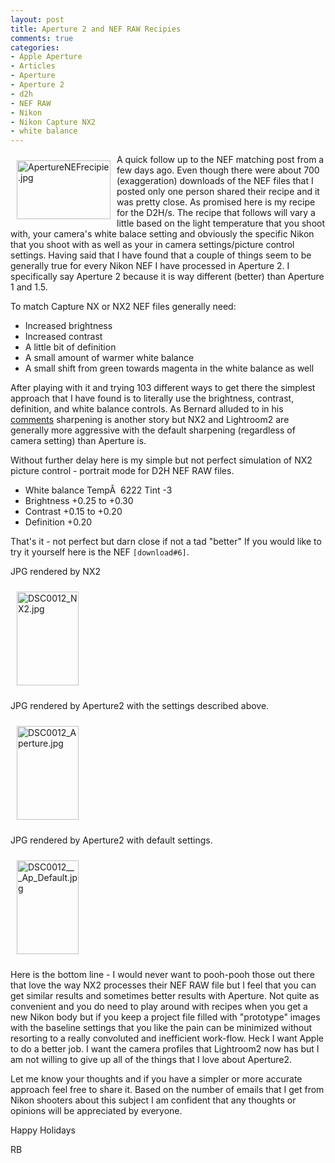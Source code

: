 ```yaml
---
layout: post
title: Aperture 2 and NEF RAW Recipies
comments: true
categories:
- Apple Aperture
- Articles
- Aperture
- Aperture 2
- d2h
- NEF RAW
- Nikon
- Nikon Capture NX2
- white balance
---
```

<a href="/wp-content/uploads/2008/ApertureNEFrecipie.jpg"><img title="ApertureNEFrecipie.jpg" src="/wp-content/uploads/2008/.thumbs/.ApertureNEFrecipie.jpg" border="0" alt="ApertureNEFrecipie.jpg" hspace="10" vspace="10" width="150" height="94" align="left" /></a>A quick follow up to the NEF matching post from a few days ago. Even though there were about 700 (exaggeration) downloads of the NEF files that I posted only one person shared their recipe and it was pretty close. As promised here is my recipe for the D2H/s. The recipe that follows will vary a little based on the light temperature that you shoot with, your camera's white balace setting and obviously the specific Nikon that you shoot with as well as your in camera settings/picture control settings. Having said that I have found that a couple of things seem to be generally true for every Nikon NEF I have processed in Aperture 2. I specifically say Aperture 2 because it is way different (better) than Aperture 1 and 1.5.

<!--more-->To match Capture NX or NX2 NEF files generally need:
<ul>
	<li>Increased brightness</li>
	<li>Increased contrast</li>
	<li>A little bit of definition</li>
	<li>A small amount of warmer white balance</li>
	<li>A small shift from green towards magenta in the white balance as well</li>
</ul>
After playing with it and trying 103 different ways to get there the simplest approach that I have found is to literally use the brightness, contrast, definition, and white balance controls. As Bernard alluded to in his <a href="http://photo.rwboyer.com/2008/12/aperture-matching-exercise/">comments</a> sharpening is another story but NX2 and Lightroom2 are generally more aggressive with the default sharpening (regardless of camera setting) than Aperture is.

Without further delay here is my simple but not perfect simulation of NX2 picture control - portrait mode for D2H NEF RAW files.
<ul>
	<li>White balance TempÂ  6222 Tint -3</li>
	<li>Brightness +0.25 to +0.30</li>
	<li>Contrast +0.15 to +0.20</li>
	<li>Definition +0.20</li>
</ul>
That's it - not perfect but darn close if not a tad "better" If you would like to try it yourself here is the NEF <code>[download#6]</code>.

JPG rendered by NX2

<a href="/wp-content/uploads/2008/DSC0012_NX2.jpg"><img title="DSC0012_NX2.jpg" src="/wp-content/uploads/2008/.thumbs/.DSC0012_NX2.jpg" border="0" alt="DSC0012_NX2.jpg" hspace="10" vspace="10" width="99" height="150" /></a>

JPG rendered by Aperture2 with the settings described above.

<a href="/wp-content/uploads/2008/DSC0012_Aperture.jpg"><img title="DSC0012_Aperture.jpg" src="/wp-content/uploads/2008/.thumbs/.DSC0012_Aperture.jpg" border="0" alt="DSC0012_Aperture.jpg" hspace="10" vspace="10" width="99" height="150" /></a>

JPG rendered by Aperture2 with default settings.

<a href="/wp-content/uploads/2008/DSC0012___Ap_Default.jpg"></a><a href="/wp-content/uploads/2008/DSC0012___Ap_Default.jpg"><img title="DSC0012___Ap_Default.jpg" src="/wp-content/uploads/2008/.thumbs/.DSC0012___Ap_Default.jpg" border="0" alt="DSC0012___Ap_Default.jpg" hspace="10" vspace="10" width="99" height="150" /></a>

Here is the bottom line - I would never want to pooh-pooh those out there that love the way NX2 processes their NEF RAW file but I feel that you can get similar results and sometimes better results with Aperture. Not quite as convenient and you do need to play around with recipes when you get a new Nikon body but if you keep a project file filled with "prototype" images with the baseline settings that you like the pain can be minimized without resorting to a really convoluted and inefficient work-flow. Heck I want Apple to do a better job. I want the camera profiles that Lightroom2 now has but I am not willing to give up all of the things that I love about Aperture2.

Let me know your thoughts and if you have a simpler or more accurate approach feel free to share it. Based on the number of emails that I get from Nikon shooters about this subject I am confident that any thoughts or opinions will be appreciated by everyone.

Happy Holidays

RB